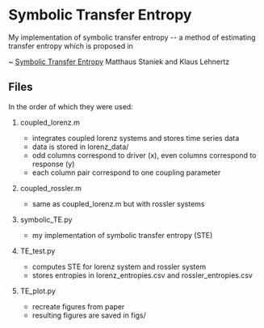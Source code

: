 # Symbolic Transfer Entropy

My implementation of symbolic transfer entropy -- a method of estimating transfer entropy which is proposed in

~ [Symbolic Transfer Entropy](https://journals.aps.org/prl/abstract/10.1103/PhysRevLett.100.158101)
Matthaus Staniek and Klaus Lehnertz 

## Files 

In the order of which they were used:

1. coupled_lorenz.m 
    + integrates coupled lorenz systems and stores time series data
    + data is stored in lorenz_data/
    + odd columns correspond to driver (x), even columns correspond to response (y)
    + each column pair correspond to one coupling parameter    

2. coupled_rossler.m
    + same as coupled_lorenz.m but with rossler systems

3. symbolic_TE.py
    + my implementation of symbolic transfer entropy (STE)

4. TE_test.py 
    + computes STE for lorenz system and rossler system
    + stores entropies in lorenz_entropies.csv and rossler_entropies.csv  

5. TE_plot.py
    + recreate figures from paper
    + resulting figures are saved in figs/